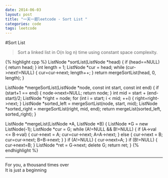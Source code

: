 ```yaml
---
date: 2014-06-03
layout: post
title: "一天一题leetcode - Sort List "
categories: code
tags: leetcode
---
```


#Sort List 
>Sort a linked list in O(n log n) time using constant space complexity.   

<!--more-->
{% highlight cpp %}
ListNode *sortList(ListNode *head) {
    if (head==NULL) {
        return head;
    }
    int length = 1;
    ListNode *cur = head;
    while (cur->next!=NULL) {
        cur=cur->next;
        length++;
    }
    return mergeSortList(head, 0, length);
}

ListNode *mergeSortList(ListNode *node, const int start, const int end) {
    if (start+1 == end) {
        node->next=NULL;
        return node;
    }
    int mid = start + (end-start)/2;
    ListNode *right = node;
    for (int i = start; i < mid; ++i) {
        right=right->next;
    }
    ListNode *sorted_left = mergeSortList(node, start, mid);
    ListNode *sorted_right = mergeSortList(right, mid, end);
    return mergeList(sorted_left, sorted_right);
}

ListNode *mergeList(ListNode *A, ListNode *B) {
    ListNode *G = new ListNode(-1);
    ListNode *cur = G;
    while (A!=NULL && B!=NULL) {
        if (A->val <= B->val) {
            cur->next = A;
            cur=cur->next;
            A=A->next;
        } else {
            cur->next = B;
            cur=cur->next;
            B=B->next;
        }
    }
    if (A!=NULL) {
        cur->next=A;
    }
    if (B!=NULL) {
        cur->next=B;
    }
    ListNode *ret = G->next;
    delete G;
    return ret;
}
{% endhighlight %}

---
For you, a thousand times over   
It is just a beginning    